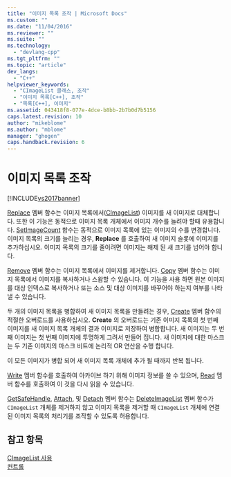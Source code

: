 ```yaml
---
title: "이미지 목록 조작 | Microsoft Docs"
ms.custom: ""
ms.date: "11/04/2016"
ms.reviewer: ""
ms.suite: ""
ms.technology: 
  - "devlang-cpp"
ms.tgt_pltfrm: ""
ms.topic: "article"
dev_langs: 
  - "C++"
helpviewer_keywords: 
  - "CImageList 클래스, 조작"
  - "이미지 목록[C++], 조작"
  - "목록[C++], 이미지"
ms.assetid: 043418f8-077e-4dce-b8bb-2b7b0d7b5156
caps.latest.revision: 10
author: "mikeblome"
ms.author: "mblome"
manager: "ghogen"
caps.handback.revision: 6
---
```

# 이미지 목록 조작
[!INCLUDE[vs2017banner](../assembler/inline/includes/vs2017banner.md)]

[Replace](../Topic/CImageList::Replace.md) 멤버 함수는 이미지 목록에서\([CImageList](../mfc/reference/cimagelist-class.md)\) 이미지를 새 이미지로 대체합니다.  또한 이 기능은 동적으로 이미지 목록 개체에서 이미지 개수를 늘려야 할때 유용합니다.  [SetImageCount](../Topic/CImageList::SetImageCount.md) 함수는 동적으로 이미지 목록에 있는 이미지의 수를 변경합니다.  이미지 목록의 크기를 늘리는 경우, **Replace**  를 호출하여 새 이미지 슬롯에 이미지를 추가하십시오.  이미지 목록의 크기를 줄이려면 이미지는 해제 된 새 크기를 넘어야 합니다.  
  
 [Remove](../Topic/CImageList::Remove.md) 멤버 함수는 이미지 목록에서 이미지를 제거합니다.  [Copy](../Topic/CImageList::Copy.md) 멤버 함수는 이미지 목록에서 이미지를 복사하거나 스왑할 수 있습니다.  이 기능을 사용 하면 원본 이미지를 대상 인덱스로 복사하거나 또는 소스 및 대상 이미지를 바꾸어야 하는지 여부를 나타낼 수 있습니다.  
  
 두 개의 이미지 목록을 병합하여 새 이미지 목록을 만들려는 경우, [Create](../Topic/CImageList::Create.md) 멤버 함수의 적절한 오버로드를 사용하십시오.  **Create** 의 오버로드는 기존 이미지 목록의 첫 번째 이미지를 새 이미지 목록 개체의 결과 이미지로 저장하여 병합합니다.   새 이미지는 두 번째 이미지는 첫 번째 이미지에 투명하게 그려서 만들어 집니다.  새 이미지에 대한 마스크는 두 기존 이미지의 마스크 비트에 논리적 OR 연산을 수행 합니다.  
  
 이 모든 이미지가 병합 되어 새 이미지 목록 개체에 추가 될 때까지 반복 됩니다.  
  
 [Write](../Topic/CImageList::Write.md) 멤버 함수를 호출하여 아카이브 하기 위해 이미지 정보를 쓸 수 있으며, [Read](../Topic/CImageList::Read.md) 멤버 함수를 호출하여 이 것을 다시 읽을 수 있습니다.  
  
 [GetSafeHandle](../Topic/CImageList::GetSafeHandle.md), [Attach](../Topic/CImageList::Attach.md), 및 [Detach](../Topic/CImageList::Detach.md) 멤버 함수는 [DeleteImageList](../Topic/CImageList::DeleteImageList.md) 멤버 함수가 `CImageList` 개체를 제거하지 않고 이미지 목록을 제거할 때 `CImageList` 개체에 연결된 이미지 목록의 처리기를 조작할 수 있도록 허용합니다.  
  
## 참고 항목  
 [CImageList 사용](../mfc/using-cimagelist.md)   
 [컨트롤](../mfc/controls-mfc.md)